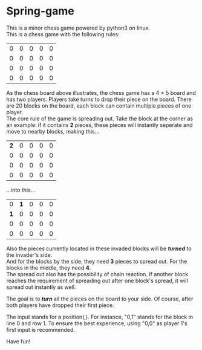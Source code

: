 # Spring-game
  This is a minor chess game powered by python3 on linux.  
  This is a chess game with the following rules:  

|  |  |  |  |  |
| - | - | - | - | - |
| 0 | 0 | 0 | 0 | 0 |
| 0 | 0 | 0 | 0 | 0 |
| 0 | 0 | 0 | 0 | 0 |
| 0 | 0 | 0 | 0 | 0 |

  As the chess board above illustrates, the chess game has a 4 × 5 board and has two players. Players take turns to drop their piece on the board. There are 20 blocks on the board, each block can contain multiple pieces of one player.  
The core rule of the game is spreading out. Take the block at the corner as an example: if it contains **2** pieces, these pieces will instantly seperate and move to nearby blocks, making this...

|  |  |  |  |  |
| - | - | - | - | - |
| **2** | 0 | 0 | 0 | 0 |
| 0 | 0 | 0 | 0 | 0 |
| 0 | 0 | 0 | 0 | 0 |
| 0 | 0 | 0 | 0 | 0 |

  ...into this...

|  |  |  |  |  |
| - | - | - | - | - |
| 0 | **1** | 0 | 0 | 0 |
| **1** | 0 | 0 | 0 | 0 |
| 0 | 0 | 0 | 0 | 0 |
| 0 | 0 | 0 | 0 | 0 |

  Also the pieces currently located in these invaded blocks will be ***turned*** to the invader's side.  
And for the blocks by the side, they need **3** pieces to spread out. For the blocks in the middle, they need **4**.  
  The spread out also has the possibility of chain reaction. If another block reaches the requirement of spreading out after one block's spread, it will spread out instantly as well.

  The goal is to ***turn*** all the pieces on the board to your side. Of course, after both players have dropped their first piece.  

  The input stands for a position(<line>,<row>). For instance, "0,1" stands for the block in line 0 and row 1. To ensure the best experience, using "0,0" as player 1's first input is recommended.  
  
  Have fun!
